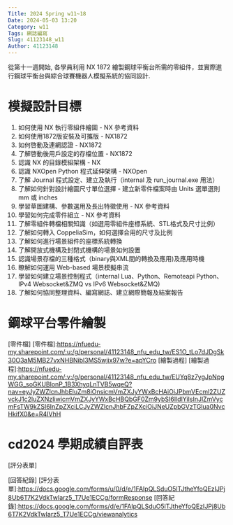 ```yaml
---
Title: 2024 Spring w11~18
Date: 2024-05-03 13:20
Category: w11
Tags: 網誌編寫
Slug: 41123148_w11
Author: 41123148
---
```


從第十一週開始, 各學員利用 NX 1872 繪製鋼球平衡台所需的零組件，並實際進行鋼球平衡台與綜合球賽機器人模擬系統的協同設計.


<!-- PELICAN_END_SUMMARY -->

# 模擬設計目標

01. 如何使用 NX 執行零組件繪圖 - NX 參考資料
02. 如何使用1872版安裝及可攜版 - NX1872
03. 如何啓動及連網認證 - NX1872
04. 了解啓動後用戶設定的存檔位置 - NX1872
05. 認識 NX 的目錄模組架構 - NX
06. 認識 NXOpen Python 程式延伸架構 - NXOpen
07. 了解 Journal 程式設定、建立及執行（internal 及 run_journal.exe 用法）
08. 了解如何針對設計繪圖尺寸單位選擇 - 建立新零件檔案時由 Units 選單選則 mm 或 inches
09. 學習草圖建構、參數選用及長出特徵使用 - NX 參考資料
10. 學習如何完成零件組立 - NX 參考資料
11. 了解零組件轉檔相關知識（如選用零組件座標系統、STL格式及尺寸比例）
12. 了解如何轉入 CoppeliaSim，如何選擇合用的尺寸及比例
13. 了解如何進行場景組件的座標系統轉換
14. 了解開放式機構及封閉式機構的場景如何設置
15. 認識場景存檔的三種格式（binary與XML間的轉換及應用)及應用時機
16. 瞭解如何運用 Web-based 場景模擬串流
17. 學習如何建立場景控制程式（internal Lua、Python、Remoteapi Python、IPv4 Websocket&ZMQ vs IPv6 Websocket&ZMQ)
18. 了解如何協同整理資料、編寫網誌、建立網際簡報及結案報告

# 鋼球平台零件繪製

[零件檔]
[零件檔]:https://nfuedu-my.sharepoint.com/:u:/g/personal/41123148_nfu_edu_tw/ES1O_tLo7dJDgSk30O3aM5MB27vxNHBNibl3MS5wjix97w?e=apYCro
[繪製過程]
[繪製過程]:https://nfuedu-my.sharepoint.com/:v:/g/personal/41123148_nfu_edu_tw/EUYq8z7ygJpNpgWGG_soGKUBlonP_1B3XhyqLnTVB5wqeQ?nav=eyJyZWZlcnJhbEluZm8iOnsicmVmZXJyYWxBcHAiOiJPbmVEcml2ZUZvckJ1c2luZXNzIiwicmVmZXJyYWxBcHBQbGF0Zm9ybSI6IldlYiIsInJlZmVycmFsTW9kZSI6InZpZXciLCJyZWZlcnJhbFZpZXciOiJNeUZpbGVzTGlua0NvcHkifX0&e=R4IVhH

# cd2024 學期成績自評表

[評分表單]

[回答紀錄]
[評分表單]:https://docs.google.com/forms/u/0/d/e/1FAIpQLSduO5lTJtheYfoQEzIJPj8Ub6T7K2VdkTwIarz5_T7Ue1ECCg/formResponse
[回答紀錄]:https://docs.google.com/forms/d/e/1FAIpQLSduO5lTJtheYfoQEzIJPj8Ub6T7K2VdkTwIarz5_T7Ue1ECCg/viewanalytics

